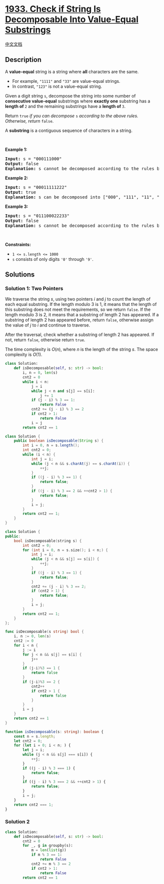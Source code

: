 # [1933. Check if String Is Decomposable Into Value-Equal Substrings](https://leetcode.com/problems/check-if-string-is-decomposable-into-value-equal-substrings)

[中文文档](/solution/1900-1999/1933.Check%20if%20String%20Is%20Decomposable%20Into%20Value-Equal%20Substrings/README.md)

## Description

<p>A <strong>value-equal</strong> string is a string where <strong>all</strong> characters are the same.</p>

<ul>
	<li>For example, <code>&quot;1111&quot;</code> and <code>&quot;33&quot;</code> are value-equal strings.</li>
	<li>In contrast, <code>&quot;123&quot;</code> is not a value-equal string.</li>
</ul>

<p>Given a digit string <code>s</code>, decompose the string into some number of <strong>consecutive value-equal</strong> substrings where <strong>exactly one</strong> substring has a <strong>length of </strong><code>2</code> and the remaining substrings have a <strong>length of </strong><code>3</code>.</p>

<p>Return <code>true</code><em> if you can decompose </em><code>s</code><em> according to the above rules. Otherwise, return </em><code>false</code>.</p>

<p>A <strong>substring</strong> is a contiguous sequence of characters in a string.</p>

<p>&nbsp;</p>
<p><strong class="example">Example 1:</strong></p>

<pre>
<strong>Input:</strong> s = &quot;000111000&quot;
<strong>Output:</strong> false
<strong>Explanation: </strong>s cannot be decomposed according to the rules because [&quot;000&quot;, &quot;111&quot;, &quot;000&quot;] does not have a substring of length 2.
</pre>

<p><strong class="example">Example 2:</strong></p>

<pre>
<strong>Input:</strong> s = &quot;00011111222&quot;
<strong>Output:</strong> true
<strong>Explanation: </strong>s can be decomposed into [&quot;000&quot;, &quot;111&quot;, &quot;11&quot;, &quot;222&quot;].
</pre>

<p><strong class="example">Example 3:</strong></p>

<pre>
<strong>Input:</strong> s = &quot;011100022233&quot;
<strong>Output:</strong> false
<strong>Explanation: </strong>s cannot be decomposed according to the rules because of the first &#39;0&#39;.
</pre>

<p>&nbsp;</p>
<p><strong>Constraints:</strong></p>

<ul>
	<li><code>1 &lt;= s.length &lt;= 1000</code></li>
	<li><code>s</code> consists of only digits <code>&#39;0&#39;</code> through <code>&#39;9&#39;</code>.</li>
</ul>

## Solutions

### Solution 1: Two Pointers

We traverse the string $s$, using two pointers $i$ and $j$ to count the length of each equal substring. If the length modulo $3$ is $1$, it means that the length of this substring does not meet the requirements, so we return `false`. If the length modulo $3$ is $2$, it means that a substring of length $2$ has appeared. If a substring of length $2$ has appeared before, return `false`, otherwise assign the value of $j$ to $i$ and continue to traverse.

After the traversal, check whether a substring of length $2$ has appeared. If not, return `false`, otherwise return `true`.

The time complexity is $O(n)$, where $n$ is the length of the string $s$. The space complexity is $O(1)$.

<!-- tabs:start -->

```python
class Solution:
    def isDecomposable(self, s: str) -> bool:
        i, n = 0, len(s)
        cnt2 = 0
        while i < n:
            j = i
            while j < n and s[j] == s[i]:
                j += 1
            if (j - i) % 3 == 1:
                return False
            cnt2 += (j - i) % 3 == 2
            if cnt2 > 1:
                return False
            i = j
        return cnt2 == 1
```

```java
class Solution {
    public boolean isDecomposable(String s) {
        int i = 0, n = s.length();
        int cnt2 = 0;
        while (i < n) {
            int j = i;
            while (j < n && s.charAt(j) == s.charAt(i)) {
                ++j;
            }
            if ((j - i) % 3 == 1) {
                return false;
            }
            if ((j - i) % 3 == 2 && ++cnt2 > 1) {
                return false;
            }
            i = j;
        }
        return cnt2 == 1;
    }
}
```

```cpp
class Solution {
public:
    bool isDecomposable(string s) {
        int cnt2 = 0;
        for (int i = 0, n = s.size(); i < n;) {
            int j = i;
            while (j < n && s[j] == s[i]) {
                ++j;
            }
            if ((j - i) % 3 == 1) {
                return false;
            }
            cnt2 += (j - i) % 3 == 2;
            if (cnt2 > 1) {
                return false;
            }
            i = j;
        }
        return cnt2 == 1;
    }
};
```

```go
func isDecomposable(s string) bool {
	i, n := 0, len(s)
	cnt2 := 0
	for i < n {
		j := i
		for j < n && s[j] == s[i] {
			j++
		}
		if (j-i)%3 == 1 {
			return false
		}
		if (j-i)%3 == 2 {
			cnt2++
			if cnt2 > 1 {
				return false
			}
		}
		i = j
	}
	return cnt2 == 1
}
```

```ts
function isDecomposable(s: string): boolean {
    const n = s.length;
    let cnt2 = 0;
    for (let i = 0; i < n; ) {
        let j = i;
        while (j < n && s[j] === s[i]) {
            ++j;
        }
        if ((j - i) % 3 === 1) {
            return false;
        }
        if ((j - i) % 3 === 2 && ++cnt2 > 1) {
            return false;
        }
        i = j;
    }
    return cnt2 === 1;
}
```

<!-- tabs:end -->

### Solution 2

<!-- tabs:start -->

```python
class Solution:
    def isDecomposable(self, s: str) -> bool:
        cnt2 = 0
        for _, g in groupby(s):
            m = len(list(g))
            if m % 3 == 1:
                return False
            cnt2 += m % 3 == 2
            if cnt2 > 1:
                return False
        return cnt2 == 1
```

<!-- tabs:end -->

<!-- end -->
